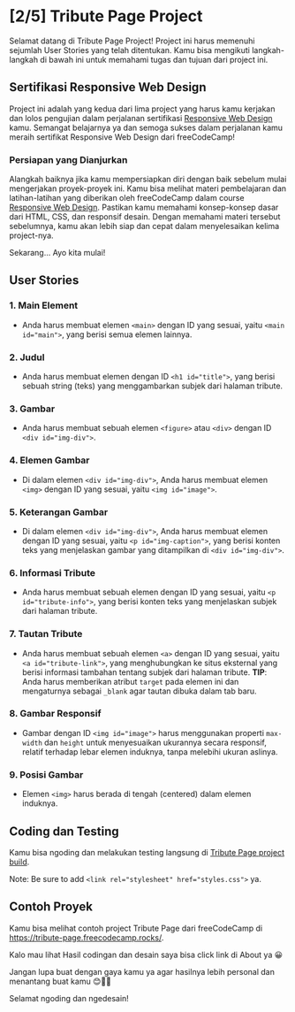 # [2/5] Tribute Page Project

Selamat datang di Tribute Page Project! Project ini harus memenuhi sejumlah User Stories yang telah ditentukan. Kamu bisa mengikuti langkah-langkah di bawah ini untuk memahami tugas dan tujuan dari project ini.

## Sertifikasi Responsive Web Design

Project ini adalah yang kedua dari lima project yang harus kamu kerjakan dan lolos pengujian dalam perjalanan sertifikasi [Responsive Web Design](https://www.freecodecamp.org/learn/2022/responsive-web-design/) kamu. Semangat belajarnya ya dan semoga sukses dalam perjalanan kamu meraih sertifikat Responsive Web Design dari freeCodeCamp!

### Persiapan yang Dianjurkan

Alangkah baiknya jika kamu mempersiapkan diri dengan baik sebelum mulai mengerjakan proyek-proyek ini. Kamu bisa melihat materi pembelajaran dan latihan-latihan yang diberikan oleh freeCodeCamp dalam course [Responsive Web Design](https://www.freecodecamp.org/learn/2022/responsive-web-design/). Pastikan kamu memahami konsep-konsep dasar dari HTML, CSS, dan responsif desain. Dengan memahami materi tersebut sebelumnya, kamu akan lebih siap dan cepat dalam menyelesaikan kelima project-nya.  

Sekarang... Ayo kita mulai!

## User Stories

### 1. Main Element

- Anda harus membuat elemen `<main>` dengan ID yang sesuai, yaitu `<main id="main">`, yang berisi semua elemen lainnya.

### 2. Judul

- Anda harus membuat elemen dengan ID `<h1 id="title">`, yang berisi sebuah string (teks) yang menggambarkan subjek dari halaman tribute.

### 3. Gambar

- Anda harus membuat sebuah elemen `<figure>` atau `<div>` dengan ID `<div id="img-div">`.

### 4. Elemen Gambar

- Di dalam elemen `<div id="img-div">`, Anda harus membuat elemen `<img>` dengan ID yang sesuai, yaitu `<img id="image">`.

### 5. Keterangan Gambar

- Di dalam elemen `<div id="img-div">`, Anda harus membuat elemen dengan ID yang sesuai, yaitu `<p id="img-caption">`, yang berisi konten teks yang menjelaskan gambar yang ditampilkan di `<div id="img-div">`.

### 6. Informasi Tribute

- Anda harus membuat sebuah elemen dengan ID yang sesuai, yaitu `<p id="tribute-info">`, yang berisi konten teks yang menjelaskan subjek dari halaman tribute.

### 7. Tautan Tribute

- Anda harus membuat sebuah elemen `<a>` dengan ID yang sesuai, yaitu `<a id="tribute-link">`, yang menghubungkan ke situs eksternal yang berisi informasi tambahan tentang subjek dari halaman tribute. **TIP**: Anda harus memberikan atribut `target` pada elemen ini dan mengaturnya sebagai `_blank` agar tautan dibuka dalam tab baru.

### 8. Gambar Responsif

- Gambar dengan ID `<img id="image">` harus menggunakan properti `max-width` dan `height` untuk menyesuaikan ukurannya secara responsif, relatif terhadap lebar elemen induknya, tanpa melebihi ukuran aslinya.

### 9. Posisi Gambar

- Elemen `<img>` harus berada di tengah (centered) dalam elemen induknya.

## Coding dan Testing

Kamu bisa ngoding dan melakukan testing langsung di [Tribute Page project build](https://www.freecodecamp.org/learn/2022/responsive-web-design/build-a-tribute-page-project/build-a-tribute-page).  

Note: Be sure to add `<link rel="stylesheet" href="styles.css">` ya.

## Contoh Proyek

Kamu bisa melihat contoh project Tribute Page dari freeCodeCamp di https://tribute-page.freecodecamp.rocks/.  

Kalo mau lihat Hasil codingan dan desain saya bisa click link di About ya 😀

Jangan lupa buat dengan gaya kamu ya agar hasilnya lebih personal dan menantang buat kamu 😊👍🏻

Selamat ngoding dan ngedesain!
